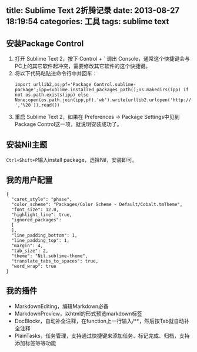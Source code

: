 title: Sublime Text 2折腾记录
date: 2013-08-27 18:19:54
categories: 工具
tags: sublime text
---

## 安装Package Control

1. 打开 Sublime Text 2，按下 Control + ` 调出 Console，通常这个快捷键会与PC上的其它软件起冲突，需要修改其它软件的这个快捷键。
2. 将以下代码粘贴进命令行中并回车：
	```
	import urllib2,os;pf='Package Control.sublime-package';ipp=sublime.installed_packages_path();os.makedirs(ipp) if not os.path.exists(ipp) else None;open(os.path.join(ipp,pf),'wb').write(urllib2.urlopen('http://sublime.wbond.net/'+pf.replace(' ','%20')).read())
	```
3. 重启 Sublime Text 2，如果在 Preferences -> Package Settings中见到Package Control这一项，就说明安装成功了。

<!--more-->

## 安装Nil主题

`Ctrl+Shift+P`输入install package，选择Nil，安装即可。

## 我的用户配置

```
{
  "caret_style": "phase",
  "color_scheme": "Packages/Color Scheme - Default/Cobalt.tmTheme",
  "font_size": 12.0,
  "highlight_line": true,
  "ignored_packages":
  [
  ],
  "line_padding_bottom": 1,
  "line_padding_top": 1,
  "margin": 4,
  "tab_size": 2,
  "theme": "Nil.sublime-theme",
  "translate_tabs_to_spaces": true,
  "word_wrap": true
}
```

## 我的插件

* MarkdownEditing，编辑Markdown必备
* MarkdownPreview，以html的形式预览markdown标签
* DocBlockr，自动补全注释，在function上一行输入/**，然后按Tab就自动补全注释
* PlainTasks，任务管理，支持通过快捷键来添加任务、标记完成、归档，支持添加标签等等功能